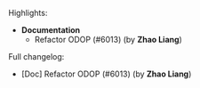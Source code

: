 Highlights:
   - **Documentation**
      - Refactor ODOP (#6013) (by **Zhao Liang**)

Full changelog:
   - [Doc] Refactor ODOP (#6013) (by **Zhao Liang**)
